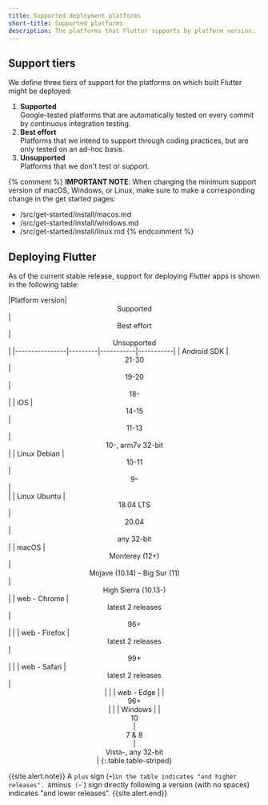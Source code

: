 ```yaml
---
title: Supported deployment platforms
short-title: Supported platforms
description: The platforms that Flutter supports by platform version.
---
```


## Support tiers

We define three tiers of support for the platforms on
which built Flutter might be deployed:

1. **Supported**<br>
   Google-tested platforms that
   are automatically tested on every commit
   by continuous integration testing.
1. **Best effort**<br>
   Platforms that we intend to support through
   coding practices,
   but are only tested on an ad-hoc basis.
1. **Unsupported**<br>
   Platforms that we don't test or support.
   
{% comment %}
**IMPORTANT NOTE**:
When changing the minimum support version of macOS, Windows, or Linux,
make sure to make a corresponding change in the get started pages:
  * /src/get-started/install/macos.md
  * /src/get-started/install/windows.md
  * /src/get-started/install/linux.md
{% endcomment %}


## Deploying Flutter

As of the current stable release,
support for deploying Flutter apps is shown in the
following table:

<div class="table-wrapper" markdown="1">
|Platform version|<center>Supported</center>|<center>Best effort</center>|<center>Unsupported</center>|
|----------------|---------|-----------|-----------|
| Android SDK    |<center>21-30</center>|<center>19-20</center>|<center>18-</center>|
| iOS            |<center>14-15</center>|<center>11-13</center>|<center>10-, arm7v 32-bit</center>|
| Linux Debian   |<center>10-11</center>|<center>9-</center>|<center></center>|
| Linux Ubuntu   |<center>18.04 LTS</center>|<center>20.04</center>|<center>any 32-bit</center>|
| macOS          |<center>Monterey (12+)</center>|<center>Mojave (10.14) - Big Sur (11)</center>|<center>High Sierra (10.13-)</center> |
| web - Chrome   |<center>latest 2 releases</center>|<center>96+</center>| |
| web - Firefox  |<center>latest 2 releases</center>|<center>99+</center>| |
| web - Safari   |<center>latest 2 releases</center>|<center>| |
| web - Edge     | |<center>96+</center>| |
| Windows        | |<center>10</center>|<center>7 & 8</center>|<center>Vista-, any 32-bit</center>|
{:.table.table-striped}
</div>

{{site.alert.note}}
  A `plus` sign (`+`)` in the table indicates "and higher releases".
  A `minus` (`-`) sign directly following a version (with no spaces)
  indicates "and lower releases".
{{site.alert.end}}
